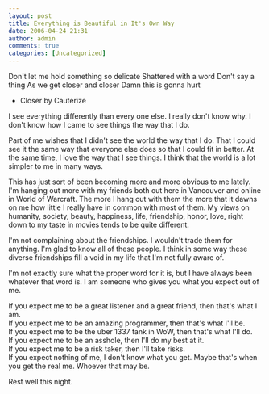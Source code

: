 ```yaml
---
layout: post
title: Everything is Beautiful in It's Own Way
date: 2006-04-24 21:31
author: admin
comments: true
categories: [Uncategorized]
---
```

Don't let me hold something so delicate
Shattered with a word
Don't say a thing
As we get closer and closer
Damn this is gonna hurt

- Closer by Cauterize


I see everything differently than every one else.  I really don't know why.  I don't know how I came to see things the way that I do.

Part of me wishes that I didn't see the world the way that I do.  That I could see it the same way that everyone else does so that I could fit in better.  At the same time, I love the way that I see things.  I think that the world is a lot simpler to me in many ways.

This has just sort of been becoming more and more obvious to me lately.  I'm hanging out more with my friends both out here in Vancouver and online in World of Warcraft.  The more I hang out with them the more that it dawns on me how little I really have in common with most of them.  My views on humanity, society, beauty, happiness, life, friendship, honor, love, right down to my taste in movies tends to be quite different.

I'm not complaining about the friendships.  I wouldn't trade them for anything.  I'm glad to know all of these people.  I think in some way these diverse friendships fill a void in my life that I'm not fully aware of.

I'm not exactly sure what the proper word for it is, but I have always been whatever that word is.  I am someone who gives you what you expect out of me.  

If you expect me to be a great listener and a great friend, then that's what I am.  
If you expect me to be an amazing programmer, then that's what I'll be.  
If you expect me to be the uber 1337 tank in WoW, then that's what I'll do.  
If you expect me to be an asshole, then I'll do my best at it.  
If you expect me to be a risk taker, then I'll take risks.  
If you expect nothing of me, I don't know what you get.  Maybe that's when you get the real me.  Whoever that may be.

Rest well this night.
